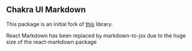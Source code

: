 ## Chakra UI Markdown

This package is an initial fork of [this](https://www.npmjs.com/package/chakra-ui-markdown-renderer) library.

React Markdown has been replaced by markdown-to-jsx due to the huge size of the react-markdown package